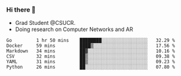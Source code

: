 ### Hi there 👋
- Grad Student @CSUCR. 
- Doing research on Computer Networks and AR
<!--START_SECTION:waka-->

```text
Go         1 hr 50 mins    ████████░░░░░░░░░░░░░░░░░   32.29 %
Docker     59 mins         ████▒░░░░░░░░░░░░░░░░░░░░   17.56 %
Markdown   34 mins         ██▓░░░░░░░░░░░░░░░░░░░░░░   10.16 %
CSV        32 mins         ██▒░░░░░░░░░░░░░░░░░░░░░░   09.38 %
YAML       31 mins         ██▒░░░░░░░░░░░░░░░░░░░░░░   09.23 %
Python     26 mins         ██░░░░░░░░░░░░░░░░░░░░░░░   07.80 %
```

<!--END_SECTION:waka-->
<!--
**jluo117/jluo117** is a ✨ _special_ ✨ repository because its `README.md` (this file) appears on your GitHub profile.

Here are some ideas to get you started:

- 🔭 I’m currently working on ...
- 🌱 I’m currently learning ...
- 👯 I’m looking to collaborate on ...
- 🤔 I’m looking for help with ...
- 💬 Ask me about ...
- 📫 How to reach me: ...
- 😄 Pronouns: ...
- ⚡ Fun fact: ...
-->
